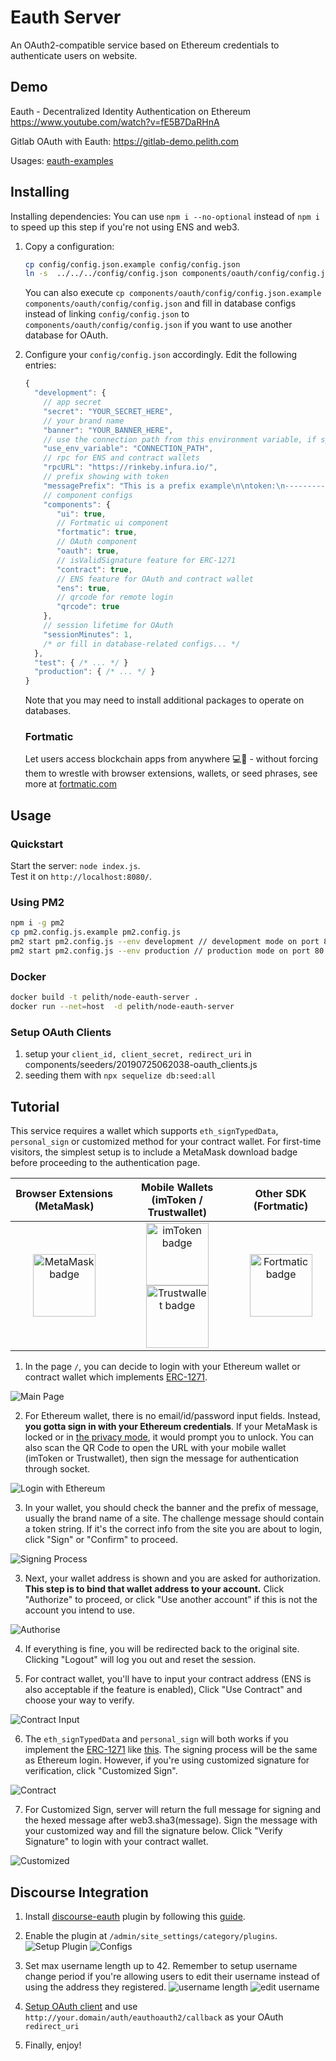 # Eauth Server

An OAuth2-compatible service based on Ethereum credentials to authenticate users on website.

## Demo

Eauth - Decentralized Identity Authentication on Ethereum https://www.youtube.com/watch?v=fE5B7DaRHnA

Gitlab OAuth with Eauth: https://gitlab-demo.pelith.com

Usages: [eauth-examples](https://github.com/pelith/eauth-examples)

## Installing

Installing dependencies: You can use `npm i --no-optional` instead of `npm i` to speed up this step if you're not using ENS and web3.

1. Copy a configuration:
   ```bash
   cp config/config.json.example config/config.json
   ln -s  ../../../config/config.json components/oauth/config/config.json
   ```

   You can also execute `cp components/oauth/config/config.json.example components/oauth/config/config.json` and fill in database configs instead of linking `config/config.json` to `components/oauth/config/config.json` if you want to use another database for OAuth.

2. Configure your `config/config.json` accordingly. Edit the following entries:
   ```js
   {
     "development": {
       // app secret
       "secret": "YOUR_SECRET_HERE",
       // your brand name
       "banner": "YOUR_BANNER_HERE",
       // use the connection path from this environment variable, if specified
       "use_env_variable": "CONNECTION_PATH",
       // rpc for ENS and contract wallets
       "rpcURL": "https://rinkeby.infura.io/",
       // prefix showing with token
       "messagePrefix": "This is a prefix example\n\ntoken:\n----------\n",
       // component configs
       "components": {
          "ui": true,
          // Fortmatic ui component
          "fortmatic": true,
          // OAuth component
          "oauth": true,
          // isValidSignature feature for ERC-1271
          "contract": true,
          // ENS feature for OAuth and contract wallet
          "ens": true,
          // qrcode for remote login
          "qrcode": true
       },
       // session lifetime for OAuth
       "sessionMinutes": 1,
       /* or fill in database-related configs... */
     },
     "test": { /* ... */ }
     "production": { /* ... */ }
   }
   ```

   Note that you may need to install additional packages to operate on databases.

   ### Fortmatic

   Let users access blockchain apps from anywhere 💻📱 - without forcing them to wrestle with browser extensions, wallets, or seed phrases, see more at [fortmatic.com](fortmatic.com)

## Usage
### Quickstart

Start the server: `node index.js`. \
Test it on `http://localhost:8080/`.

### Using PM2

```bash
npm i -g pm2
cp pm2.config.js.example pm2.config.js
pm2 start pm2.config.js --env development // development mode on port 8080
pm2 start pm2.config.js --env production // production mode on port 80
```

### Docker

```bash
docker build -t pelith/node-eauth-server .
docker run --net=host  -d pelith/node-eauth-server
```

### Setup OAuth Clients

  1. setup your `client_id, client_secret, redirect_uri` in components/seeders/20190725062038-oauth_clients.js
  2. seeding them with `npx sequelize db:seed:all`


## Tutorial

This service requires a wallet which supports `eth_signTypedData`, `personal_sign` or customized method for your contract wallet. For first-time visitors, the simplest setup is to include a MetaMask download badge before proceeding to the authentication page.

Browser Extensions (MetaMask) | Mobile Wallets (imToken / Trustwallet) | Other SDK (Fortmatic)
:-------------------------:|:-------------------------:|:-------------------------:
[<img alt="MetaMask badge" src="https://raw.githubusercontent.com/MetaMask/faq/master/images/download-metamask.png" height="100">](https://metamask.io)  |  [<img alt="imToken badge" src="https://token.im/img/appLogo.svg" height="100">](https://token.im/download?locale=en-us) [<img alt="Trustwallet badge" src="https://avatars0.githubusercontent.com/u/32179889?s=100&v=4" height="100">](https://trustwallet.com/) | [<img alt="Fortmatic badge" src="https://avatars1.githubusercontent.com/u/38988377?s=90&v=4" height="100">](https://fortmatic.com/)

1. In the page `/`, you can decide to login with your Ethereum wallet or contract wallet which implements [ERC-1271](https://github.com/ethereum/EIPs/issues/1271).

![Main Page](https://user-images.githubusercontent.com/16600750/64110015-7dac8400-cd70-11e9-83ab-412ad8b17a59.png)

2. For Ethereum wallet, there is no email/id/password input fields. Instead, **you gotta sign in with your Ethereum credentials**. If your MetaMask is locked or in [the privacy mode](https://medium.com/metamask/introducing-privacy-mode-42549d4870fa), it would prompt you to unlock. You can also scan the QR Code to open the URL with your mobile wallet (imToken or Trustwallet), then sign the message for authentication through socket.

![Login with Ethereum](https://user-images.githubusercontent.com/16600750/64110510-e8aa8a80-cd71-11e9-9f5a-8bd3195b95e8.png)

3. In your wallet, you should check the banner and the prefix of message, usually the brand name of a site. The challenge message should contain a token string. If it's the correct info from the site you are about to login, click "Sign" or "Confirm" to proceed.

![Signing Process](https://user-images.githubusercontent.com/16600750/64104830-90b95700-cd64-11e9-8f0f-6d642692b72b.jpeg)

3. Next, your wallet address is shown and you are asked for authorization. **This step is to bind that wallet address to your account.** Click "Authorize" to proceed, or click "Use another account" if this is not the account you intend to use.

![Authorise](https://user-images.githubusercontent.com/16600750/64116418-d3d5f300-cd81-11e9-9de6-fb81bfb437df.png)

4. If everything is fine, you will be redirected back to the original site. Clicking "Logout" will log you out and reset the session.

5. For contract wallet, you'll have to input your contract address (ENS is also acceptable if the feature is enabled), Click "Use Contract" and choose your way to verify.

![Contract Input](https://user-images.githubusercontent.com/16600750/64110524-f19b5c00-cd71-11e9-9705-39fe7ee70084.png)

6. The `eth_signTypedData` and `personal_sign` will both works if you implement the [ERC-1271](https://github.com/ethereum/EIPs/issues/1271) like [this](https://github.com/artistic709/solidity_contracts/blob/master/personalwalletfactory.sol#L106). The signing process will be the same as Ethereum login. However, if you're using customized signature for verification, click "Customized Sign".

![Contract](https://user-images.githubusercontent.com/16600750/64110536-f7913d00-cd71-11e9-9107-5d5ce93ca57b.png)

7. For Customized Sign, server will return the full message for signing and the hexed message after web3.sha3(message). Sign the message with your customized way and fill the signature below. Click "Verify Signature" to login with your contract wallet.

![Customized](https://user-images.githubusercontent.com/16600750/64110579-17286580-cd72-11e9-89d4-42bf5cfd4123.png)

## Discourse Integration

1. Install [discourse-eauth](https://github.com/pelith/discourse-eauth) plugin by following this [guide](https://meta.discourse.org/t/install-plugins-in-discourse/19157).

2. Enable the plugin at `/admin/site_settings/category/plugins`.
![Setup Plugin](https://user-images.githubusercontent.com/16600750/64149783-63c57c80-ce16-11e9-92f1-693eb0a70680.png)
![Configs](https://user-images.githubusercontent.com/16600750/64155221-e7d13180-ce21-11e9-9ae8-0644a81d85a0.png)

3. Set max username length up to 42. Remember to setup username change period if you're allowing users to edit their username instead of using the address they registered.
![username length](https://user-images.githubusercontent.com/16600750/64155052-9a54c480-ce21-11e9-92a7-fbe6e08befff.png)
![edit username](https://user-images.githubusercontent.com/16600750/64159073-26b6b580-ce29-11e9-80a8-abc1235ae46a.png)

4. [Setup OAuth client](https://github.com/pelith/node-eauth-server/tree/componentize#setup-oauth-clients) and use `http://your.domain/auth/eauthoauth2/callback` as your OAuth `redirect_uri`

5. Finally, enjoy!
